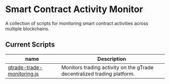 # Smart Contract Activity Monitor

A collection of scripts for monitoring smart contract activities across multiple blockchains.

## Current Scripts

| name                                                                                    | Description                                                   |
|-----------------------------------------------------------------------------------------|---------------------------------------------------------------|
| [gtrade-trade-monitoring.js](arbitrum%2Fgtrade-monitoring%2Fgtrade-trade-monitoring.js) | Monitors trading activity on the gTrade decentralized trading platform. |
